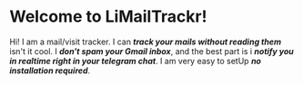 # Welcome to LiMailTrackr!

Hi! I am a mail/visit tracker.
I can ***track your mails without reading them*** isn't it cool.
I ***don't spam your Gmail inbox***,
 and the best part is i ***notify you in realtime right in your telegram chat***.
I am very easy to setUp ***no installation required***.
